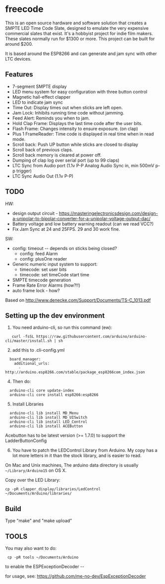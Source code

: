 # freecode

This is an open source hardware and software solution that creates a 
SMPTE LED Time Code Slate, designed to emulate the very expensive 
commercial slates that exist. It's a hobbyist project for indie film
makers. These slates normally run for $1300 or more. This project can be
built for around $200. 

It is based around the ESP8266 and can generate and jam sync with other LTC devices.

Features
------------
* 7-segment SMPTE display
* LED menu system for easy configuration with three button control
* Magnetic hall-effect clapper
* LED to indicate jam sync
* Time Out: Display times out when sticks are left open. 
* Jam Lock: Inhibits running time code without jamming.
* Feed Alert: Reminds you when to jam. 
* Hold Clap Frame: Displays the last time code after the user bits.
* Flash Frame: Changes intensity to ensure exposure.  (on clap)
* Plus 1 FrameReader: Time code is displayed in real time when in read mode.
* Scroll back: Push UP button while sticks are closed to display
* Scroll back of previous claps.
* Scroll back memory is cleared at power off.
* Dumping of clap log over serial port (up to 99 claps)
* LTC Sync from Audio port (1.1v P-P Analog Audio Sync in, min 500mV p-p trigger)
* LTC Sync Audio Out (1.1v P-P)


TODO
------------

HW:
 * design output circuit - https://masteringelectronicsdesign.com/design-a-unipolar-to-bipolar-converter-for-a-unipolar-voltage-output-dac/
 * Battery voltage and low battery warning readout (can we read VCC?)
 * Fix Jam Sync at 24 and 25FPS. 29 and 30 work fine.

SW:
 * config: timeout -- depends on sticks being closed?
 	 * config: feed Alarm
 	 * config: plusOne reader
 * Generic numeric input system to support:
   * timecode: set user bits
   * timecode: set timeCode start time
 * SMPTE timecode generation
 * Frame Rate Error Alarms (how?!!)
 * auto frame lock - how?
 
Based on http://www.denecke.com/Support/Documents/TS-C_1013.pdf

Setting up the dev environment
------------

1. You need arduino-cli, so run this command (ew):
```
   curl -fsSL https://raw.githubusercontent.com/arduino/arduino-cli/master/install.sh | sh
```

2. add this to .cli-config.yml
```
  board_manager:
    additional_urls:
      - http://arduino.esp8266.com/stable/package_esp8266com_index.json
```
4. Then do:
```
  arduino-cli core update-index
  arduino-cli core install esp8266:esp8266   
```
5. Install Libraries
```
  arduino-cli lib install MD_Menu
  arduino-cli lib install MD_UISwitch
  arduino-cli lib install LED_Control
  arduino-cli lib install ACEButton
```

Acebutton has to be latest version (>= 1.7.0) to support the LadderButtonConfig

6. You have to patch the LEDControl Library from Arduino. My copy has a lot more letters in it than the stock library, and is easier to read.

On Mac and Unix machines, The arduino data directory is
usually `~/Library/Arduino15` on OS X.

Copy over the LED Library:
```
cp -pR clapper_display/libraries/LedControl ~/Documents/Arduino/libraries/
```

Build
------------

Type "make" and "make upload" 


TOOLS
------------

You may also want to do:

     cp -pR tools ~/Documents/Arduino

to enable the ESPExceptionDecoder --

for usage, see:
https://github.com/me-no-dev/EspExceptionDecoder
